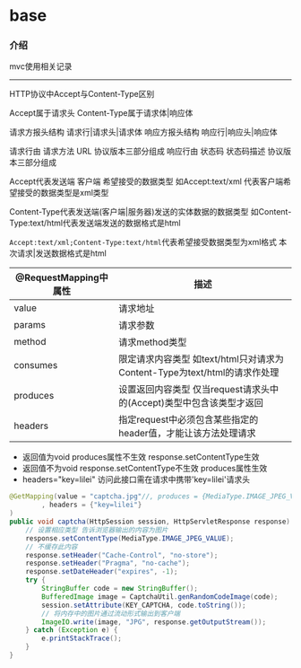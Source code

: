 # base

### 介绍
mvc使用相关记录
***
HTTP协议中Accept与Content-Type区别

Accept属于请求头 Content-Type属于请求体|响应体

请求方报头结构 请求行|请求头|请求体
响应方报头结构 响应行|响应头|响应体

请求行由 请求方法 URL 协议版本三部分组成
响应行由 状态码 状态码描述 协议版本三部分组成

Accept代表发送端 客户端 希望接受的数据类型 如Accept:text/xml 代表客户端希望接受的数据类型是xml类型

Content-Type代表发送端(客户端|服务器)发送的实体数据的数据类型 如Content-Type:text/html代表发送端发送的数据格式是html

`Accept:text/xml;Content-Type:text/html`代表希望接受数据类型为xml格式 本次请求|发送数据格式是html

@RequestMapping中属性|描述
-|-
value|请求地址
params|请求参数
method|请求method类型
consumes|限定请求内容类型 如text/html只对请求为Content-Type为text/html的请求作处理
produces|设置返回内容类型 仅当request请求头中的(Accept)类型中包含该类型才返回
headers|指定request中必须包含某些指定的header值，才能让该方法处理请求
+ 返回值为void produces属性不生效 response.setContentType生效
+ 返回值不为void response.setContentType不生效 produces属性生效
+ headers="key=lilei" 访问此接口需在请求中携带'key=lilei'请求头
```java
@GetMapping(value = "captcha.jpg"//, produces = {MediaType.IMAGE_JPEG_VALUE}
        , headers = {"key=lilei"}
)
public void captcha(HttpSession session, HttpServletResponse response) {
    // 设置相应类型 告诉浏览器输出的内容为图片
    response.setContentType(MediaType.IMAGE_JPEG_VALUE);
    // 不缓存此内容
	response.setHeader("Cache-Control", "no-store");
	response.setHeader("Pragma", "no-cache");
	response.setDateHeader("expires", -1);
    try {
        StringBuffer code = new StringBuffer();
        BufferedImage image = CaptchaUtil.genRandomCodeImage(code);
        session.setAttribute(KEY_CAPTCHA, code.toString());
        // 将内存中的图片通过流动形式输出到客户端
        ImageIO.write(image, "JPG", response.getOutputStream());
    } catch (Exception e) {
        e.printStackTrace();
    }
}
```